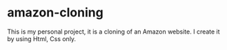# amazon-cloning
This is my personal project, it is a cloning of an Amazon website. I create it by using Html, Css only.

